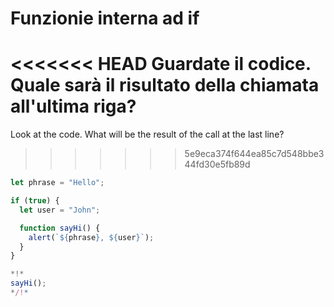 
# Funzionie interna ad if

<<<<<<< HEAD
Guardate il codice. Quale sarà il risultato della chiamata all'ultima riga?
=======
Look at the code. What will be the result of the call at the last line?
>>>>>>> 5e9eca374f644ea85c7d548bbe344fd30e5fb89d

```js run
let phrase = "Hello";

if (true) {
  let user = "John";

  function sayHi() {
    alert(`${phrase}, ${user}`);
  }
}

*!*
sayHi();
*/!*
```
